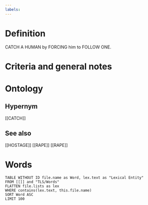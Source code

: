 ```yaml
---
labels:
---
```


# Definition
CATCH A HUMAN by FORCING him to FOLLOW ONE. 
# Criteria and general notes
# Ontology

## Hypernym
[[CATCH]]
## See also
[[HOSTAGE]]
[[RAPE]]
[[RAPE]]

# Words
```dataview
TABLE WITHOUT ID file.name as Word, lex.text as "Lexical Entity"
FROM [[]] and "TLS/Words"
FLATTEN file.lists as lex
WHERE contains(lex.text, this.file.name)
SORT Word ASC
LIMIT 100
```